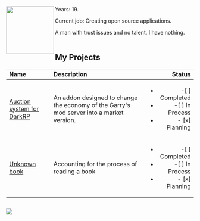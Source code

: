 
<img src="https://user-images.githubusercontent.com/93148118/150190919-c9ec2962-4caa-41b9-936a-8e63c8c9ad46.png" align="left" height="128" width="128">
Years: 19.

Current job: Creating open source applications.
<div>A man with trust issues and no talent. I have nothing.</div>
<br/>

## My Projects
| Name | Description | Status
|:--------------|:--------------|--------------:|
| [Auction system for DarkRP](https://github.com/Seaphon/gmod-auction) | An addon designed to change the economy of the Garry's mod server into a market version. |  <ul><li>-[ ] Completed</li><li>-[ ] In Process</li><li>- [x] Planning </li></ul>
| [Unknown book](https://github.com/Seaphon/unknown-book) | Accounting for the process of reading a book | <ul><li>-[ ] Completed</li><li>-[ ] In Process</li><li>- [x] Planning </li></ul>

##
[<img src="https://www.codewars.com/users/Seaphon/badges/small">](https://www.codewars.com/users/Seaphon)
